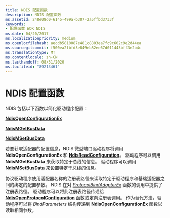```yaml
---
title: NDIS 配置函数
description: NDIS 配置函数
ms.assetid: 248e08d0-6145-499a-b307-2a5ffbd3733f
keywords:
- 配置函数 WDK NDIS
ms.date: 04/20/2017
ms.localizationpriority: medium
ms.openlocfilehash: aecdb5810087e481c8803ea7fc9c602c9e2d44ea
ms.sourcegitcommit: f500ea2fbfd3e849eb82ee67d011443bff3e2b4c
ms.translationtype: MT
ms.contentlocale: zh-CN
ms.lasthandoff: 08/31/2020
ms.locfileid: "89213461"
---
```

# <a name="ndis-configuration-functions"></a>NDIS 配置函数





NDIS 包括以下函数以简化驱动程序配置：

[**NdisOpenConfigurationEx**](/windows-hardware/drivers/ddi/ndis/nf-ndis-ndisopenconfigurationex)

[**NdisMGetBusData**](/windows-hardware/drivers/ddi/ndis/nf-ndis-ndismgetbusdata)

[**NdisMSetBusData**](/windows-hardware/drivers/ddi/ndis/nf-ndis-ndismsetbusdata)

若要获取适配器的配置信息，NDIS 微型端口驱动程序将调用 **NdisOpenConfigurationEx** 和 [**NdisReadConfiguration**](/windows-hardware/drivers/ddi/ndis/nf-ndis-ndisreadconfiguration)。 驱动程序可以调用 **NdisMGetBusData** 来获取特定于总线的信息。 驱动程序可以调用 **NdisMSetBusData** 来设置特定于总线的信息。

协议驱动程序使用适配器名称的注册表路径来读取特定于驱动程序和基础适配器之间的绑定的配置参数。 NDIS 在对 [*ProtocolBindAdapterEx*](/windows-hardware/drivers/ddi/ndis/nc-ndis-protocol_bind_adapter_ex) 函数的调用中提供了注册表路径。 驱动程序可以将此注册表路径传递给 [**NdisOpenProtocolConfiguration**](/previous-versions/windows/hardware/network/ff553683(v=vs.85)) 函数或定向注册表调用。 作为替代方法，驱动程序可以将 *BindParameters* 结构传递到 **NdisOpenConfigurationEx** 函数以读取相同参数。

 

